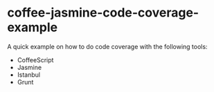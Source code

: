 # coffee-jasmine-code-coverage-example

A quick example on how to do code coverage with the following tools:

- CoffeeScript
- Jasmine
- Istanbul
- Grunt